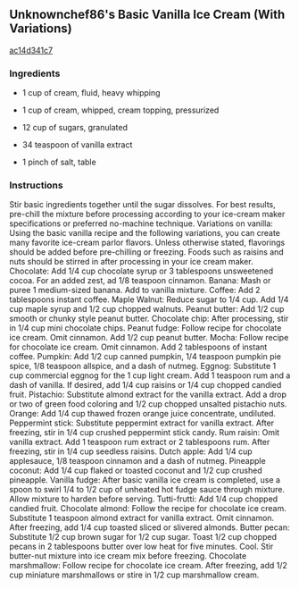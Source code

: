 ## Unknownchef86's Basic Vanilla Ice Cream (With Variations)

[ac14d341c7](http://www.food.com/recipe/unknownchef86s-basic-vanilla-ice-cream-with-variations-337839)

### Ingredients

 - 1 cup of cream, fluid, heavy whipping

 - 1 cup of cream, whipped, cream topping, pressurized

 - 12 cup of sugars, granulated

 - 34 teaspoon of vanilla extract

 - 1 pinch of salt, table

### Instructions

Stir basic ingredients together until the sugar dissolves. For best results, pre-chill the mixture before processing according to your ice-cream maker specifications or preferred no-machine technique. Variations on vanilla: Using the basic vanilla recipe and the following variations, you can create many favorite ice-cream parlor flavors. Unless otherwise stated, flavorings should be added before pre-chilling or freezing. Foods such as raisins and nuts should be stirred in after processing in your ice cream maker. Chocolate: Add 1/4 cup chocolate syrup or 3 tablespoons unsweetened cocoa. For an added zest, ad 1/8 teaspoon cinnamon. Banana: Mash or puree 1 medium-sized banana. Add to vanilla mixture. Coffee: Add 2 tablespoons instant coffee. Maple Walnut: Reduce sugar to 1/4 cup. Add 1/4 cup maple syrup and 1/2 cup chopped walnuts. Peanut butter: Add 1/2 cup smooth or chunky style peanut butter. Chocolate chip: After processing, stir in 1/4 cup mini chocolate chips. Peanut fudge: Follow recipe for chocolate ice cream. Omit cinnamon. Add 1/2 cup peanut butter. Mocha: Follow recipe for chocolate ice cream. Omit cinnamon. Add 2 tablespoons of instant coffee. Pumpkin: Add 1/2 cup canned pumpkin, 1/4 teaspoon pumpkin pie spice, 1/8 teaspoon allspice, and a dash of nutmeg. Eggnog: Substitute 1 cup commercial eggnog for the 1 cup light cream. Add 1 teaspoon rum and a dash of vanilla. If desired, add 1/4 cup raisins or 1/4 cup chopped candied fruit. Pistachio: Substitute almond extract for the vanilla extract. Add a drop or two of green food coloring and 1/2 cup chopped unsalted pistachio nuts. Orange: Add 1/4 cup thawed frozen orange juice concentrate, undiluted. Peppermint stick: Substitute peppermint extract for vanilla extract. After freezing, stir in 1/4 cup crushed peppermint stick candy. Rum raisin: Omit vanilla extract. Add 1 teaspoon rum extract or 2 tablespoons rum. After freezing, stir in 1/4 cup seedless raisins. Dutch apple: Add 1/4 cup applesauce, 1/8 teaspoon cinnamon and a dash of nutmeg. Pineapple coconut: Add 1/4 cup flaked or toasted coconut and 1/2 cup crushed pineapple. Vanilla fudge: After basic vanilla ice cream is completed, use a spoon to swirl 1/4 to 1/2 cup of unheated hot fudge sauce through mixture. Allow mixture to harden before serving. Tutti-frutti: Add 1/4 cup chopped candied fruit. Chocolate almond: Follow the recipe for chocolate ice cream. Substitute 1 teaspoon almond extract for vanilla extract. Omit cinnamon. After freezing, add 1/4 cup toasted sliced or slivered almonds. Butter pecan: Substitute 1/2 cup brown sugar for 1/2 cup sugar. Toast 1/2 cup chopped pecans in 2 tablespoons butter over low heat for five minutes. Cool. Stir butter-nut mixture into ice cream mix before freezing. Chocolate marshmallow: Follow recipe for chocolate ice cream. After freezing, add 1/2 cup miniature marshmallows or stire in 1/2 cup marshmallow cream.